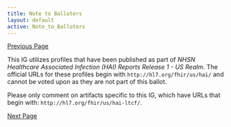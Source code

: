 ```yaml
---
title: Note to Balloters
layout: default
active: Note_to_Balloters
---
```


[Previous Page](index.html)

This IG utilizes profiles that have been published as part of *NHSN Healthcare Associated Infection (HAI) Reports Release 1 - US Realm*. The official URLs for these profiles begin with `http://hl7.org/fhir/us/hai/` and cannot be voted upon as they are not part of this ballot. 

Please only comment on artifacts specific to this IG, which have URLs that begin with: `http://hl7.org/fhir/us/hai-ltcf/`. 

[Next Page](Relationship_to_Another_Standard.html)